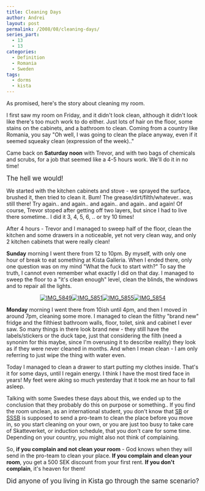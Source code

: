 ```yaml
---
title: Cleaning Days
author: Andrei
layout: post
permalink: /2008/08/cleaning-days/
series_part:
  - 13
  - 13
categories:
  - Definition
  - Romania
  - Sweden
tags:
  - dorms
  - kista
---
```

As promised, here's the story about cleaning my room.

I first saw my room on Friday, and it didn't look clean, although it didn't look like there's too much work to do either. Just lots of hair on the floor, some stains on the cabinets, and a bathroom to clean. Coming from a country like Romania, you say "Oh well, I was going to clean the place anyway, even if it seemed squeaky clean (expression of the week).."

Came back on **Saturday noon** with Trevor, and with two bags of chemicals and scrubs, for a job that seemed like a 4-5 hours work. We'll do it in no time!

<big>The hell we would!</big>

We started with the kitchen cabinets and stove - we sprayed the surface, brushed it, then tried to clean it. Bum! The grease/dirt/filth/whatever.. was still there! Try again.. and again.. and again.. and again.. and again! Of course, Trevor stoped after getting off two layers, but since I had to live there sometime.. I did it 3, 4, 5, 6, .. or try 10 times!

After 4 hours - Trevor and I managed to sweep half of the floor, clean the kitchen and some drawers in a noticeable, yet not very clean way, and only 2 kitchen cabinets that were really clean!

**Sunday** morning I went there from 12 to 10pm. By myself, with only one hour of break to eat something at Kista Galleria. When I ended there, only one question was on my mind "What the fuck to start with?" To say the truth, I cannot even remember what exactly I did on that day. I managed to sweep the floor to a "it's clean enough" level, clean the blinds, the windows and to repair all the lights.

<p style="text-align: center;">
  <a href="http://media.andreineculau.com/index.php?album=school/2008-08-kth-induction/aug17-room&image=IMG_5849.JPG"><img class="ZenphotoPress_thumb" title="IMG_5849" src="http://media.andreineculau.com/zp-core/i.php?a=school/2008-08-kth-induction/aug17-room&i=IMG_5849.JPG&s=thumb" alt="IMG_5849" /></a><a href="http://media.andreineculau.com/index.php?album=school/2008-08-kth-induction/aug17-room&image=IMG_5851.JPG"><img class="ZenphotoPress_thumb" title="IMG_5851" src="http://media.andreineculau.com/zp-core/i.php?a=school/2008-08-kth-induction/aug17-room&i=IMG_5851.JPG&s=thumb" alt="IMG_5851" /></a><a href="http://media.andreineculau.com/index.php?album=school/2008-08-kth-induction/aug17-room&image=IMG_5855.JPG"><img class="ZenphotoPress_thumb" title="IMG_5855" src="http://media.andreineculau.com/zp-core/i.php?a=school/2008-08-kth-induction/aug17-room&i=IMG_5855.JPG&s=thumb" alt="IMG_5855" /></a><a href="http://media.andreineculau.com/index.php?album=school/2008-08-kth-induction/aug17-room&image=IMG_5854.JPG"><img class="ZenphotoPress_thumb" title="IMG_5854" src="http://media.andreineculau.com/zp-core/i.php?a=school/2008-08-kth-induction/aug17-room&i=IMG_5854.JPG&s=thumb" alt="IMG_5854" /></a>
</p>

<p style="text-align: left;">
  
</p>

**Monday** morning I went there from 10ish until 4pm, and then I moved in around 7pm, cleaning some more. I managed to clean the filthy "brand new" fridge and the filthiest bathroom walls, floor, toilet, sink and cabinet I ever saw. So many things in there look brand new - they still have the labels/stickers or the duck tape, just that considering the filth (need a synonim for this maybe, since I'm overusing it to describe reality) they look as if they were never cleaned in months. And when I mean clean - I am only referring to just wipe the thing with water even.

Today I managed to clean a drawer to start putting my clothes inside. That's it for some days, until I regain energy. I think I have the most tired face in years! My feet were aking so much yesterday that it took me an hour to fall asleep.

Talking with some Swedes these days about this, we ended up to the conclusion that they probably do this on purpose or something.. If you find the room unclean, as an international student, you don't know that [SB][1] or [SSSB][2] is supposed to send a pro-team to clean the place before you move in, so you start cleaning on your own, or you are just too busy to take care of Skatteverket, or induction schedule, that you don't care for some time. Depending on your country, you might also not think of complaining.

So, **if you complain and not clean your room** - God knows when they will send in the pro-team to clean your place. **If you complain and clean your room**, you get a 500 SEK discount from your first rent. **If you don't complain**, it's heaven for them!

<big>Did anyone of you living in Kista go through the same scenario?</big>

 [1]: http://www.svesnkabostader.se
 [2]: http://www.sssb.se